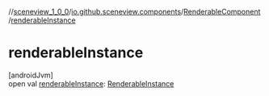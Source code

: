 //[sceneview_1_0_0](../../../index.md)/[io.github.sceneview.components](../index.md)/[RenderableComponent](index.md)/[renderableInstance](renderable-instance.md)

# renderableInstance

[androidJvm]\
open val [renderableInstance](renderable-instance.md): [RenderableInstance](../index.md#1197621459%2FClasslikes%2F-602047187)
